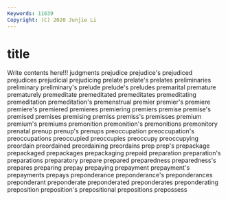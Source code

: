 ```yaml
---
Keywords: 11639
Copyright: (C) 2020 Junjie Li
---
```


# title

Write contents here!!!
judgments 
prejudice
prejudice's 
prejudiced 
prejudices 
prejudicial 
prejudicing 
prelate 
prelate's 
prelates 
preliminaries 
preliminary
preliminary's 
prelude 
prelude's 
preludes 
premarital 
premature 
prematurely 
premeditate 
premeditated 
premeditates
premeditating 
premeditation 
premeditation's 
premenstrual 
premier 
premier's 
premiere 
premiere's 
premiered 
premieres
premiering 
premiers 
premise 
premise's 
premised 
premises 
premising 
premiss 
premiss's 
premisses
premium 
premium's 
premiums 
premonition 
premonition's 
premonitions 
premonitory 
prenatal 
prenup 
prenup's
prenups 
preoccupation 
preoccupation's 
preoccupations 
preoccupied 
preoccupies 
preoccupy 
preoccupying 
preordain 
preordained
preordaining 
preordains 
prep 
prep's 
prepackage 
prepackaged 
prepackages 
prepackaging 
prepaid 
preparation
preparation's 
preparations 
preparatory 
prepare 
prepared 
preparedness 
preparedness's 
prepares 
preparing 
prepay
prepaying 
prepayment 
prepayment's 
prepayments 
prepays 
preponderance 
preponderance's 
preponderances 
preponderant 
preponderate
preponderated 
preponderates 
preponderating 
preposition 
preposition's 
prepositional 
prepositions 
prepossess 
